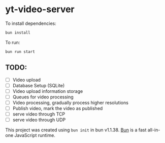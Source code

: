 # yt-video-server

To install dependencies:

```bash
bun install
```

To run:

```bash
bun run start
```

## TODO:

- [ ] Video upload
- [ ] Database Setup (SQLite)
- [ ] Video upload information storage
- [ ] Queues for video processing
- [ ] Video processing, gradually process higher resolutions
- [ ] Publish video, mark the video as published
- [ ] serve video through TCP
- [ ] serve video through UDP

This project was created using `bun init` in bun v1.1.38. [Bun](https://bun.sh) is a fast all-in-one JavaScript runtime.

